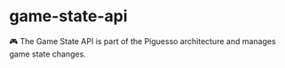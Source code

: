 # game-state-api
🎮 The Game State API is part of the Piguesso architecture and manages game state changes.
